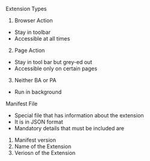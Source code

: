Extension Types

1. Browser Action

- Stay in toolbar
- Accessible at all times

2. Page Action

- Stay in tool bar but grey-ed out
- Accessible only on certain pages

3. Neither BA or PA

- Run in background

Manifest File

- Special file that has information about the extension
- It is in JSON format
- Mandatory details that must be included are

1. Manifest version
2. Name of the Extension
3. Veriosn of the Extension
